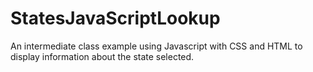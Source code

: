 # StatesJavaScriptLookup
An intermediate class example using Javascript with CSS and HTML to display information about the state selected.
